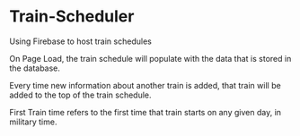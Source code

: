 # Train-Scheduler

Using Firebase to host train schedules

On Page Load, the train schedule will populate with the data that is stored in the database.

Every time new information about another train is added, that train will be added to the top of the train schedule.

First Train time refers to the first time that train starts on any given day, in military time. 
